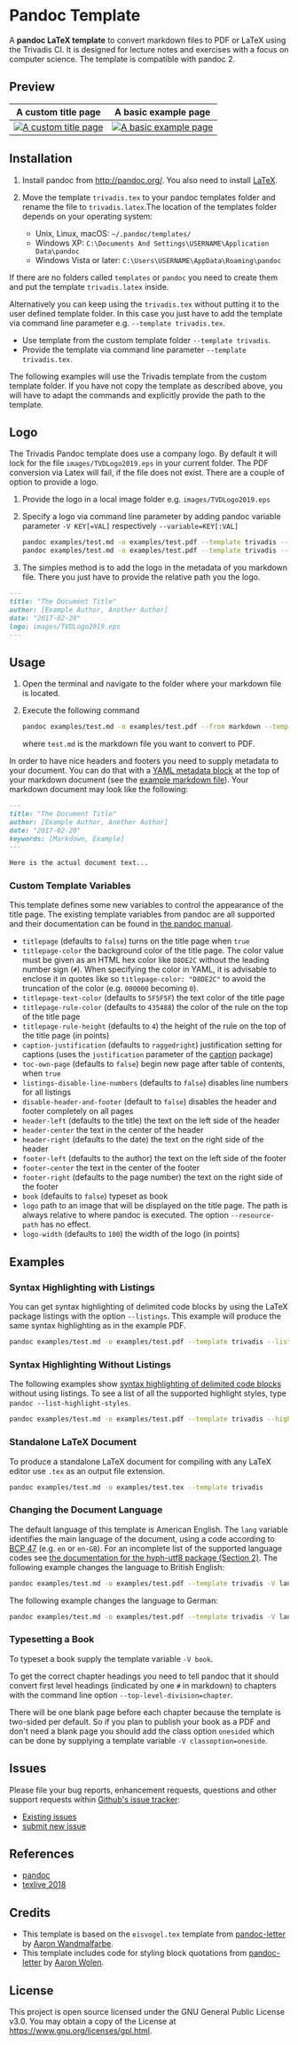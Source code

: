 # Pandoc Template

A **pandoc LaTeX template** to convert markdown files to PDF or LaTeX using the Trivadis CI. It is designed for lecture notes and exercises with a focus on computer science. The template is compatible with pandoc 2.

## Preview

A custom title page      |  A basic example page
:-------------------------:|:-------------------------:
[![A custom title page](examples/test.png)](examples/O-DB-DOCKER_Lab_and_Exercise_Guide.pdf)  |  [![A basic example page](examples/test.png)](examples/O-DB-DOCKER_Lab_and_Exercise_Guide.pdf)

## Installation

1. Install pandoc from <http://pandoc.org/>. You also need to install [LaTeX](https://en.wikibooks.org/wiki/LaTeX/Installation#Distributions).
2. Move the template `trivadis.tex` to your pandoc templates folder and rename the file to `trivadis.latex`.The location of the templates folder depends on your operating system:

   - Unix, Linux, macOS: `~/.pandoc/templates/`
   - Windows XP: `C:\Documents And Settings\USERNAME\Application Data\pandoc`
   - Windows Vista or later: `C:\Users\USERNAME\AppData\Roaming\pandoc`

If there are no folders called `templates` or `pandoc` you need to create them and put the template `trivadis.latex` inside.

Alternatively you can keep using the `trivadis.tex` without putting it to the user defined template folder. In this case you just have to add the template via command line parameter e.g. `--template trivadis.tex`.

- Use template from the custom template folder `--template trivadis`.
- Provide the template via command line parameter `--template trivadis.tex`.

The following examples will use the Trivadis template from the custom template folder. If you have not copy the template as described above, you will have to adapt the commands and explicitly provide the path to the template.

## Logo

The Trivadis Pandoc template does use a company logo. By default it will lock for the file `images/TVDLogo2019.eps` in your current folder. The PDF conversion via Latex will fail, if the file does not exist. There are a couple of option to provide a logo.

1. Provide the logo in a local image folder e.g. `images/TVDLogo2019.eps`
2. Specify a logo via command line parameter by adding pandoc variable parameter `-V KEY[=VAL]` respectively `--variable=KEY[:VAL]`

    ```bash
    pandoc examples/test.md -o examples/test.pdf --template trivadis --listings -V logo=images/TVDLogo2018.eps
    pandoc examples/test.md -o examples/test.pdf --template trivadis --listings --variable=logo:images/TVDLogo2018.eps
    ```

3. The simples method is to add the logo in the metadata of you markdown file. There you just have to provide the relative path you the logo.

```markdown
---
title: "The Document Title"
author: [Example Author, Another Author]
date: "2017-02-20"
logo: images/TVDLogo2019.eps
---
```

## Usage

1. Open the terminal and navigate to the folder where your markdown file is located.
2. Execute the following command

    ```bash
    pandoc examples/test.md -o examples/test.pdf --from markdown --template trivadis --listings
    ```

    where `test.md` is the markdown file you want to convert to PDF.

In order to have nice headers and footers you need to supply metadata to your document. You can do that with a [YAML metadata block](http://pandoc.org/MANUAL.html#extension-yaml_metadata_block) at the top of your markdown document (see the [example markdown file](examples/basic-example/basic-example.md)). Your markdown document may look like the following:

```markdown
---
title: "The Document Title"
author: [Example Author, Another Author]
date: "2017-02-20"
keywords: [Markdown, Example]
---

Here is the actual document text...
```

### Custom Template Variables

This template defines some new variables to control the appearance of the title page. The existing template variables from pandoc are all supported and their documentation can be found in [the pandoc manual](https://pandoc.org/MANUAL.html#variables-for-latex).

- `titlepage` (defaults to `false`)
  turns on the title page when `true`
- `titlepage-color`
  the background color of the title page. The color value must be given as an HTML hex color like `D8DE2C` without the leading number sign (`#`). When specifying the color in YAML, it is advisable to enclose it in quotes like so `titlepage-color: "D8DE2C"` to avoid the truncation of the color (e.g. `000000` becoming `0`).
- `titlepage-text-color` (defaults to `5F5F5F`)
  the text color of the title page
- `titlepage-rule-color` (defaults to `435488`)
  the color of the rule on the top of the title page
- `titlepage-rule-height` (defaults to `4`)
  the height of the rule on the top of the title page (in points)
- `caption-justification` (defaults to `raggedright`)
  justification setting for captions (uses the `justification` parameter of the [caption](https://ctan.org/pkg/caption?lang=en) package)
- `toc-own-page` (defaults to `false`)
  begin new page after table of contents, when `true`
- `listings-disable-line-numbers` (defaults to `false`)
  disables line numbers for all listings
- `disable-header-and-footer` (default to `false`)
  disables the header and footer completely on all pages
- `header-left` (defaults to the title)
  the text on the left side of the header
- `header-center`
  the text in the center of the header
- `header-right` (defaults to the date)
  the text on the right side of the header
- `footer-left` (defaults to the author)
  the text on the left side of the footer
- `footer-center`
  the text in the center of the footer
- `footer-right` (defaults to the page number)
  the text on the right side of the footer
- `book` (defaults to `false`)
  typeset as book
- `logo`
  path to an image that will be displayed on the title page. The path is always relative to where pandoc is executed. The option `--resource-path` has no effect.
- `logo-width` (defaults to `100`)
  the width of the logo (in points)

## Examples

### Syntax Highlighting with Listings

You can get syntax highlighting of delimited code blocks by using the LaTeX package listings with the option `--listings`. This example will produce the same syntax highlighting as in the example PDF.

```bash
pandoc examples/test.md -o examples/test.pdf --template trivadis --listings
```

### Syntax Highlighting Without Listings

The following examples show [syntax highlighting of delimited code blocks](http://pandoc.org/MANUAL.html#syntax-highlighting) without using listings. To see a list of all the supported highlight styles, type `pandoc --list-highlight-styles`.

```bash
pandoc examples/test.md -o examples/test.pdf --template trivadis --highlight-style pygments
```

### Standalone LaTeX Document

To produce a standalone LaTeX document for compiling with any LaTeX editor use `.tex` as an output file extension.

```bash
pandoc examples/test.md -o examples/test.tex --template trivadis
```

### Changing the Document Language

The default language of this template is American English. The `lang` variable identifies the main language of the document, using a code according to [BCP 47](https://tools.ietf.org/html/bcp47) (e.g. `en` or `en-GB`). For an incomplete list of the supported language codes see [the documentation for the hyph-utf8 package (Section 2)](http://mirrors.ctan.org/language/hyph-utf8/doc/generic/hyph-utf8/hyph-utf8.pdf). The following example changes the language to British English:

```bash
pandoc examples/test.md -o examples/test.pdf --template trivadis -V lang=en-GB
```

The following example changes the language to German:

```bash
pandoc examples/test.md -o examples/test.pdf --template trivadis -V lang=de
```

### Typesetting a Book

To typeset a book supply the template variable `-V book`.

To get the correct chapter headings you need to tell pandoc that it should convert first level headings (indicated by one `#` in markdown) to chapters with the command line option `--top-level-division=chapter`.

There will be one blank page before each chapter because the template is two-sided per default. So if you plan to publish your book as a PDF and don't need a blank page you should add the class option `onesided` which can be done by supplying a template variable `-V classoption=oneside`.

## Issues

Please file your bug reports, enhancement requests, questions and other support requests within [Github's issue tracker](https://help.github.com/articles/about-issues/):

- [Existing issues](https://github.com/oehrlis/pandoc_template/issues)
- [submit new issue](https://github.com/oehrlis/pandoc_template/issues/new)

## References

- [pandoc](https://pandoc.org)
- [texlive 2018](https://www.tug.org/texlive/)

## Credits

- This template is based on the `eisvogel.tex` template from [pandoc-letter](https://github.com/Wandmalfarbe/pandoc-latex-template) by [Aaron Wandmalfarbe](https://github.com/Wandmalfarbe).
- This template includes code for styling block quotations from [pandoc-letter](https://github.com/aaronwolen/pandoc-letter) by [Aaron Wolen](https://github.com/aaronwolen).

## License

This project is open source licensed under the GNU General Public License v3.0. You may obtain a copy of the License at <https://www.gnu.org/licenses/gpl.html>.
